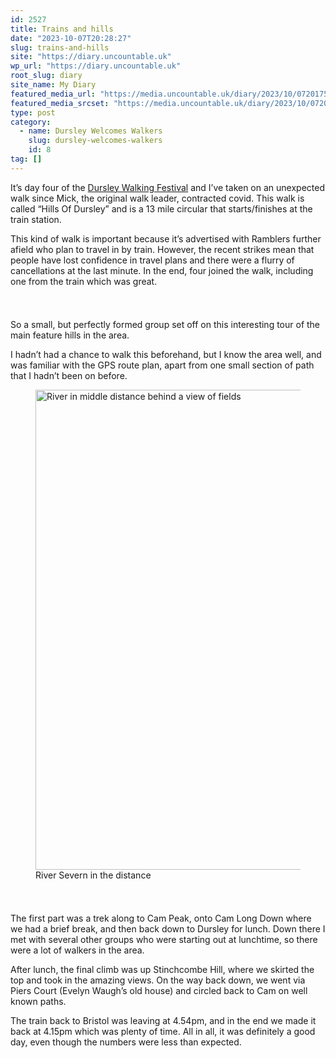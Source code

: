 ```yaml
---
id: 2527
title: Trains and hills
date: "2023-10-07T20:28:27"
slug: trains-and-hills
site: "https://diary.uncountable.uk"
wp_url: "https://diary.uncountable.uk"
root_slug: diary
site_name: My Diary
featured_media_url: "https://media.uncountable.uk/diary/2023/10/07201752/IMG20231007113500.webp"
featured_media_srcset: "https://media.uncountable.uk/diary/2023/10/07201752/IMG20231007113500-300x167.webp 300w, https://media.uncountable.uk/diary/2023/10/07201752/IMG20231007113500-1024x568.webp 1024w, https://media.uncountable.uk/diary/2023/10/07201752/IMG20231007113500-150x150.webp 150w, https://media.uncountable.uk/diary/2023/10/07201752/IMG20231007113500-640x355.webp 640w, https://media.uncountable.uk/diary/2023/10/07201752/IMG20231007113500.webp 2000w"
type: post
category:
  - name: Dursley Welcomes Walkers
    slug: dursley-welcomes-walkers
    id: 8
tag: []
---
```



<p>It&#8217;s day four of the <a href="https://festival.dursleywelcomeswalkers.org.uk/">Dursley Walking Festival</a> and I&#8217;ve taken on an unexpected walk since Mick, the original walk leader, contracted covid.  This walk is called &#8220;Hills Of Dursley&#8221; and is a 13 mile circular that starts/finishes at the train station.</p>



<p>This kind of walk is important because it&#8217;s advertised with Ramblers further afield who plan to travel in by train.  However, the recent strikes mean that people have lost confidence in travel plans and there were a flurry of cancellations at the last minute.  In the end, four joined the walk, including one from the train which was great.</p>


<style>.kb-row-layout-id2527_1e298d-e8 > .kt-row-column-wrap{align-content:start;}:where(.kb-row-layout-id2527_1e298d-e8 > .kt-row-column-wrap) > .wp-block-kadence-column{justify-content:start;}.kb-row-layout-id2527_1e298d-e8 > .kt-row-column-wrap{column-gap:var(--global-kb-gap-md, 2rem);row-gap:var(--global-kb-gap-md, 2rem);padding-top:var(--global-kb-spacing-sm, 1.5rem);padding-bottom:var(--global-kb-spacing-sm, 1.5rem);grid-template-columns:repeat(2, minmax(0, 1fr));}.kb-row-layout-id2527_1e298d-e8 > .kt-row-layout-overlay{opacity:0.30;}@media all and (max-width: 1024px){.kb-row-layout-id2527_1e298d-e8 > .kt-row-column-wrap{grid-template-columns:repeat(2, minmax(0, 1fr));}}@media all and (max-width: 767px){.kb-row-layout-id2527_1e298d-e8 > .kt-row-column-wrap{grid-template-columns:minmax(0, 1fr);}.kb-row-layout-id2527_1e298d-e8 > .kt-row-column-wrap > .wp-block-kadence-column:nth-of-type(1){order:2;}.kb-row-layout-id2527_1e298d-e8 > .kt-row-column-wrap > .wp-block-kadence-column:nth-of-type(2){order:1;}.kb-row-layout-id2527_1e298d-e8 > .kt-row-column-wrap > .wp-block-kadence-column:nth-of-type(3){order:12;}.kb-row-layout-id2527_1e298d-e8 > .kt-row-column-wrap > .wp-block-kadence-column:nth-of-type(4){order:11;}.kb-row-layout-id2527_1e298d-e8 > .kt-row-column-wrap > .wp-block-kadence-column:nth-of-type(5){order:22;}.kb-row-layout-id2527_1e298d-e8 > .kt-row-column-wrap > .wp-block-kadence-column:nth-of-type(6){order:21;}.kb-row-layout-id2527_1e298d-e8 > .kt-row-column-wrap > .wp-block-kadence-column:nth-of-type(7){order:32;}.kb-row-layout-id2527_1e298d-e8 > .kt-row-column-wrap > .wp-block-kadence-column:nth-of-type(8){order:31;}}</style><div class="kb-row-layout-wrap kb-row-layout-id2527_1e298d-e8 alignnone wp-block-kadence-rowlayout"><div class="kt-row-column-wrap kt-has-2-columns kt-row-layout-equal kt-tab-layout-inherit kt-mobile-layout-row kt-row-valign-top">
<style>.kadence-column2527_68e10b-2a > .kt-inside-inner-col,.kadence-column2527_68e10b-2a > .kt-inside-inner-col:before{border-top-left-radius:0px;border-top-right-radius:0px;border-bottom-right-radius:0px;border-bottom-left-radius:0px;}.kadence-column2527_68e10b-2a > .kt-inside-inner-col{column-gap:var(--global-kb-gap-sm, 1rem);}.kadence-column2527_68e10b-2a > .kt-inside-inner-col{flex-direction:column;}.kadence-column2527_68e10b-2a > .kt-inside-inner-col > .aligncenter{width:100%;}.kadence-column2527_68e10b-2a > .kt-inside-inner-col:before{opacity:0.3;}.kadence-column2527_68e10b-2a{position:relative;}@media all and (max-width: 1024px){.kadence-column2527_68e10b-2a > .kt-inside-inner-col{flex-direction:column;justify-content:center;}}@media all and (max-width: 767px){.kadence-column2527_68e10b-2a > .kt-inside-inner-col{flex-direction:column;justify-content:center;}}</style>
<div class="wp-block-kadence-column kadence-column2527_68e10b-2a"><div class="kt-inside-inner-col">
<p>So a small, but perfectly formed group set off on this interesting tour of the main feature hills in the area.</p>



<p>I hadn&#8217;t had a chance to walk this beforehand, but I know the area well, and was familiar with the GPS route plan, apart from one small section of path that I hadn&#8217;t been on before.</p>
</div></div>


<style>.kadence-column2527_503d25-08 > .kt-inside-inner-col,.kadence-column2527_503d25-08 > .kt-inside-inner-col:before{border-top-left-radius:0px;border-top-right-radius:0px;border-bottom-right-radius:0px;border-bottom-left-radius:0px;}.kadence-column2527_503d25-08 > .kt-inside-inner-col{column-gap:var(--global-kb-gap-sm, 1rem);}.kadence-column2527_503d25-08 > .kt-inside-inner-col{flex-direction:column;}.kadence-column2527_503d25-08 > .kt-inside-inner-col > .aligncenter{width:100%;}.kadence-column2527_503d25-08 > .kt-inside-inner-col:before{opacity:0.3;}.kadence-column2527_503d25-08{position:relative;}@media all and (max-width: 1024px){.kadence-column2527_503d25-08 > .kt-inside-inner-col{flex-direction:column;justify-content:center;}}@media all and (max-width: 767px){.kadence-column2527_503d25-08 > .kt-inside-inner-col{flex-direction:column;justify-content:center;}}</style>
<div class="wp-block-kadence-column kadence-column2527_503d25-08"><div class="kt-inside-inner-col">
<figure class="wp-block-image size-large"><img loading="lazy" decoding="async" width="1024" height="768" src="https://media.uncountable.uk/diary/2023/10/07201751/IMG20231007142403-1024x768.webp" alt="River in middle distance behind a view of fields" class="wp-image-2529" srcset="https://media.uncountable.uk/diary/2023/10/07201751/IMG20231007142403-1024x768.webp 1024w, https://media.uncountable.uk/diary/2023/10/07201751/IMG20231007142403-300x225.webp 300w, https://media.uncountable.uk/diary/2023/10/07201751/IMG20231007142403-640x480.webp 640w, https://media.uncountable.uk/diary/2023/10/07201751/IMG20231007142403.webp 2000w" sizes="auto, (max-width: 1024px) 100vw, 1024px" /><figcaption class="wp-element-caption">River Severn in the distance</figcaption></figure>
</div></div>

</div></div>


<p>The first part was a trek along to Cam Peak, onto Cam Long Down where we had a brief break, and then back down to Dursley for lunch.  Down there I met with several other groups who were starting out at lunchtime, so there were a lot of walkers in the area.</p>



<p>After lunch, the final climb was up Stinchcombe Hill, where we skirted the top and took in the amazing views.  On the way back down, we went via Piers Court (Evelyn Waugh&#8217;s old house) and circled back to Cam on well known paths.</p>



<p>The train back to Bristol was leaving at 4.54pm, and in the end we made it back at 4.15pm which was plenty of time.  All in all, it was definitely a good day, even though the numbers were less than expected.</p>
